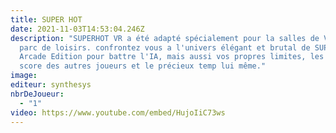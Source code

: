 ```yaml
---
title: SUPER HOT
date: 2021-11-03T14:53:04.246Z
description: "SUPERHOT VR a été adapté spécialement pour la salles de VR et les
  parc de loisirs. confrontez vous a l'univers élégant et brutal de SUPERHOT VR:
  Arcade Edition pour battre l'IA, mais aussi vos propres limites, les meilleurs
  score des autres joueurs et le précieux temp lui même."
image: 
editeur: synthesys
nbrDeJoueur:
  - "1"
video: https://www.youtube.com/embed/HujoIiC73ws
---
```


